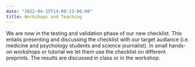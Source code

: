 ```yaml
---
date: "2022-04-15T14:00:13-06:00"
title: Workshops and Teaching
---
```

  
We are now in the testing and validation phase of our new checklist. This entails presenting and discussing the checklist with our target audiance (i.e. medicine and psychology students and science journalist). In small hands-on workshops or tutorial we let them use the checklist on different preprints. The results are discussed in class or in the workshop.
